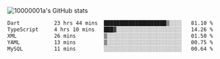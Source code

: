 ![10000001a's GitHub stats](https://github-readme-stats.vercel.app/api?username=10000001a&show_icons=true&theme=onedark&count_private=true)

<!-- [![Top Langs](https://github-readme-stats.vercel.app/api/top-langs/?username=10000001a&layout=compact&theme=onedark&langs_count=5)](https://github.com/anuraghazra/github-readme-stats) -->
<!--
**10000001a/10000001a** is a ✨ _special_ ✨ repository because its `README.md` (this file) appears on your GitHub profile.

Here are some ideas to get you started:

- 🔭 I’m currently working on ...
- 🌱 I’m currently learning ...
- 👯 I’m looking to collaborate on ...
- 🤔 I’m looking for help with ...
- 💬 Ask me about ...
- 📫 How to reach me: ...
- 😄 Pronouns: ...
- ⚡ Fun fact: ...
-->

<!--START_SECTION:waka-->

```txt
Dart           23 hrs 44 mins  ████████████████████▒░░░░   81.10 %
TypeScript     4 hrs 10 mins   ███▓░░░░░░░░░░░░░░░░░░░░░   14.26 %
XML            26 mins         ▒░░░░░░░░░░░░░░░░░░░░░░░░   01.50 %
YAML           13 mins         ▒░░░░░░░░░░░░░░░░░░░░░░░░   00.75 %
MySQL          11 mins         ░░░░░░░░░░░░░░░░░░░░░░░░░   00.64 %
```

<!--END_SECTION:waka-->
